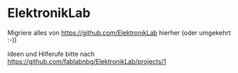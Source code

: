 # ElektronikLab
Migriere alles von https://github.com/ElektronikLab hierher (oder umgekehrt :-))

Ideen und Hilferufe bitte nach https://github.com/fablabnbg/ElektronikLab/projects/1
